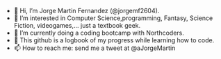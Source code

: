 - 👋 Hi, I’m Jorge Martin Fernandez (@jorgemf2604).
- 👀 I’m interested in Computer Science,programming, Fantasy, Science Fiction, videogames,... just a textbook geek.   
- 🌱 I’m currently doing a coding bootcamp with Northcoders. 
- 💞️ This github is a logbook of my progress while learning how to code. 
- 📫 How to reach me: send me a tweet at @aJorgeMartin

<!---
jorgemf2604/jorgemf2604 is a ✨ special ✨ repository because its `README.md` (this file) appears on your GitHub profile.
You can click the Preview link to take a look at your changes.
--->
